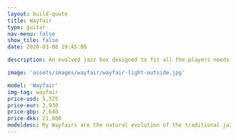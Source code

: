```yaml
---
layout: build-quote
title: Wayfair
type: guitar
nav-menu: false
show_tile: false
date: 2020-03-08 19:45:00

description: An evolved jazz box designed to fit all the players needs, creatively, ergonomically and visually. 

image: 'assets/images/wayfair/wayfair-light-outside.jpg'

model: 'Wayfair'
img-tag: wayfair
price-usd: 5,375
price-eur: 2,930
price-gbp: 2,640
price-dkk: 21,800
modeldesc: My Wayfairs are the natural evolution of the traditional jazz box. When I was prototyping the first I started with a solid block of wood for the body based on the traditional size, and simply carved away material until I had a body shape that was comfortable. I would hold the body against my own, checking for any sharp edges, or corners pressing into my belly, arm and leg and ended up with my iconic shape. The deep belly and arm cuts, and thin upper side of the guitar is a bi-product of comfort.  
---
```

